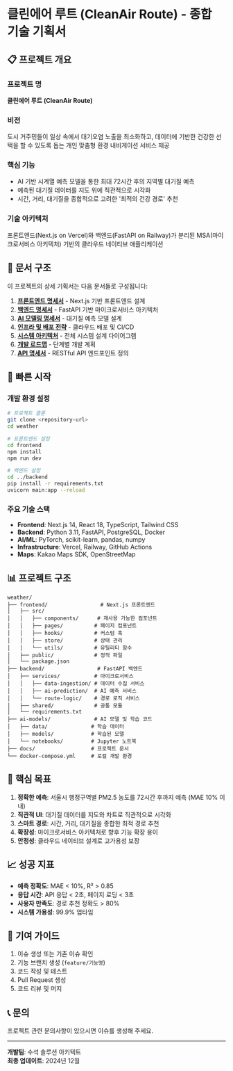 # 클린에어 루트 (CleanAir Route) - 종합 기술 기획서

## 📋 프로젝트 개요

### 프로젝트 명
**클린에어 루트 (CleanAir Route)**

### 비전
도시 거주민들이 일상 속에서 대기오염 노출을 최소화하고, 데이터에 기반한 건강한 선택을 할 수 있도록 돕는 개인 맞춤형 환경 내비게이션 서비스 제공

### 핵심 기능
- AI 기반 시계열 예측 모델을 통한 최대 72시간 후의 지역별 대기질 예측
- 예측된 대기질 데이터를 지도 위에 직관적으로 시각화
- 시간, 거리, 대기질을 종합적으로 고려한 '최적의 건강 경로' 추천

### 기술 아키텍처
프론트엔드(Next.js on Vercel)와 백엔드(FastAPI on Railway)가 분리된 MSA(마이크로서비스 아키텍처) 기반의 클라우드 네이티브 애플리케이션

## 📁 문서 구조

이 프로젝트의 상세 기획서는 다음 문서들로 구성됩니다:

1. **[프론트엔드 명세서](./docs/frontend-specification.md)** - Next.js 기반 프론트엔드 설계
2. **[백엔드 명세서](./docs/backend-specification.md)** - FastAPI 기반 마이크로서비스 아키텍처
3. **[AI 모델링 명세서](./docs/ai-modeling-specification.md)** - 대기질 예측 모델 설계
4. **[인프라 및 배포 전략](./docs/infrastructure-deployment.md)** - 클라우드 배포 및 CI/CD
5. **[시스템 아키텍처](./docs/system-architecture.md)** - 전체 시스템 설계 다이어그램
6. **[개발 로드맵](./docs/development-roadmap.md)** - 단계별 개발 계획
7. **[API 명세서](./docs/api-specification.md)** - RESTful API 엔드포인트 정의

## 🚀 빠른 시작

### 개발 환경 설정
```bash
# 프로젝트 클론
git clone <repository-url>
cd weather

# 프론트엔드 설정
cd frontend
npm install
npm run dev

# 백엔드 설정
cd ../backend
pip install -r requirements.txt
uvicorn main:app --reload
```

### 주요 기술 스택
- **Frontend**: Next.js 14, React 18, TypeScript, Tailwind CSS
- **Backend**: Python 3.11, FastAPI, PostgreSQL, Docker
- **AI/ML**: PyTorch, scikit-learn, pandas, numpy
- **Infrastructure**: Vercel, Railway, GitHub Actions
- **Maps**: Kakao Maps SDK, OpenStreetMap

## 📊 프로젝트 구조

```
weather/
├── frontend/                 # Next.js 프론트엔드
│   ├── src/
│   │   ├── components/      # 재사용 가능한 컴포넌트
│   │   ├── pages/          # 페이지 컴포넌트
│   │   ├── hooks/          # 커스텀 훅
│   │   ├── store/          # 상태 관리
│   │   └── utils/          # 유틸리티 함수
│   ├── public/             # 정적 파일
│   └── package.json
├── backend/                 # FastAPI 백엔드
│   ├── services/           # 마이크로서비스
│   │   ├── data-ingestion/ # 데이터 수집 서비스
│   │   ├── ai-prediction/  # AI 예측 서비스
│   │   └── route-logic/    # 경로 로직 서비스
│   ├── shared/             # 공통 모듈
│   └── requirements.txt
├── ai-models/              # AI 모델 및 학습 코드
│   ├── data/              # 학습 데이터
│   ├── models/            # 학습된 모델
│   └── notebooks/         # Jupyter 노트북
├── docs/                  # 프로젝트 문서
└── docker-compose.yml     # 로컬 개발 환경
```

## 🎯 핵심 목표

1. **정확한 예측**: 서울시 행정구역별 PM2.5 농도를 72시간 후까지 예측 (MAE 10% 이내)
2. **직관적 UI**: 대기질 데이터를 지도와 차트로 직관적으로 시각화
3. **스마트 경로**: 시간, 거리, 대기질을 종합한 최적 경로 추천
4. **확장성**: 마이크로서비스 아키텍처로 향후 기능 확장 용이
5. **안정성**: 클라우드 네이티브 설계로 고가용성 보장

## 📈 성공 지표

- **예측 정확도**: MAE < 10%, R² > 0.85
- **응답 시간**: API 응답 < 2초, 페이지 로딩 < 3초
- **사용자 만족도**: 경로 추천 정확도 > 80%
- **시스템 가용성**: 99.9% 업타임

## 🤝 기여 가이드

1. 이슈 생성 또는 기존 이슈 확인
2. 기능 브랜치 생성 (`feature/기능명`)
3. 코드 작성 및 테스트
4. Pull Request 생성
5. 코드 리뷰 및 머지

## 📞 문의

프로젝트 관련 문의사항이 있으시면 이슈를 생성해 주세요.

---

**개발팀**: 수석 솔루션 아키텍트  
**최종 업데이트**: 2024년 12월
